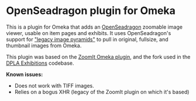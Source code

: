 OpenSeadragon plugin for Omeka
===

This is a plugin for Omeka that adds an [OpenSeadragon](http://openseadragon.github.io)
zoomable image viewer, usable on item pages and exhibits. It uses OpenSeadragon's
support for ["legacy image pyramids"](http://openseadragon.github.io/examples/tilesource-legacy/)
to pull in original, fullsize, and thumbnail images from Omeka.

This plugin was based on the [ZoomIt Omeka plugin](https://github.com/omeka/plugin-Zoomit), and
the fork used in the [DPLA Exhibitions](https://github.com/dpla/exhibitions) codebase.

**Known issues:**

* Does not work with TIFF images.
* Relies on a bogus XHR (legacy of the ZoomIt plugin on which it's based)